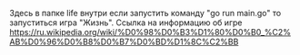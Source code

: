Здесь в папке life внутри если запустить команду "go run main.go" то запуститься игра "Жизнь".
Ссылка на информацию об игре https://ru.wikipedia.org/wiki/%D0%98%D0%B3%D1%80%D0%B0_%C2%AB%D0%96%D0%B8%D0%B7%D0%BD%D1%8C%C2%BB